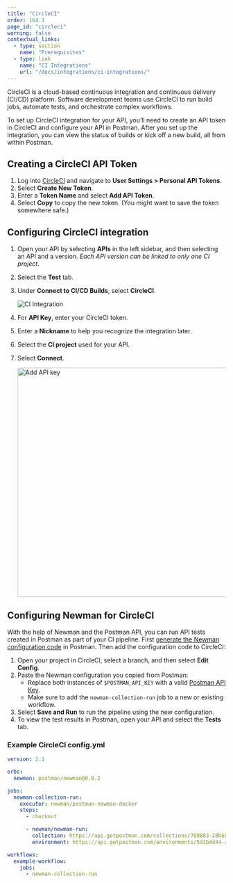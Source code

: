 ```yaml
---
title: "CircleCI"
order: 164.3
page_id: "circleci"
warning: false
contextual_links:
  - type: section
    name: "Prerequisites"
  - type: link
    name: "CI Integrations"
    url: "/docs/integrations/ci-integrations/"
---
```


CircleCI is a cloud-based continuous integration and continuous delivery (CI/CD) platform. Software development teams use CircleCI to run build jobs, automate tests, and orchestrate complex workflows.

To set up CircleCI integration for your API, you’ll need to create an API token in CircleCI and configure your API in Postman. After you set up the integration, you can view the status of builds or kick off a new build, all from within Postman.

## Creating a CircleCI API Token

1. Log into [CircleCI](https://app.circleci.com/settings/user/tokens) and navigate to **User Settings > Personal API Tokens**.
1. Select **Create New Token**.
1. Enter a **Token Name** and select **Add API Token**.
1. Select **Copy** to copy the new token. (You might want to save the token somewhere safe.)

## Configuring CircleCI integration

1. Open your API by selecting **APIs** in the left sidebar, and then selecting an API and a version. *Each API version can be linked to only one CI project*.
1. Select the **Test** tab.
1. Under **Connect to CI/CD Builds**, select **CircleCI**.

    ![CI Integration](https://assets.postman.com/postman-docs/ci-add-integration-v9.jpg)

1. For **API Key**, enter your CircleCI token.
1. Enter a **Nickname** to help you recognize the integration later.
1. Select the **CI project** used for your API.
1. Select **Connect**.

    <img alt="Add API key" src="https://assets.postman.com/postman-docs/circleci-connect-project-v9.jpg" width="527px">

## Configuring Newman for CircleCI

With the help of Newman and the Postman API, you can run API tests created in Postman as part of your CI pipeline. First [generate the Newman configuration code](/docs/integrations/ci-integrations/#configuring-newman-for-ci) in Postman. Then add the configuration code to CircleCI:

1. Open your project in CircleCI, select a branch, and then select **Edit Config**.
1. Paste the Newman configuration you copied from Postman:
    * Replace both instances of `$POSTMAN_API_KEY` with a valid [Postman API Key](/docs/developer/intro-api/#generating-a-postman-api-key).
    * Make sure to add the `newman-collection-run` job to a new or existing workflow.
1. Select **Save and Run** to run the pipeline using the new configuration.
1. To view the test results in Postman, open your API and select the **Tests** tab.

### Example CircleCI config.yml

```yaml
version: 2.1

orbs:
  newman: postman/newman@0.0.2

jobs:
  newman-collection-run:
    executor: newman/postman-newman-docker
    steps:
      - checkout

      - newman/newman-run:
        collection: https://api.getpostman.com/collections/789883-28b680e3-eb56-4135-8f4c-de01a6e494e9?apikey=$POSTMAN_API_KEY
        environment: https://api.getpostman.com/environments/5d1b4d44-ac1e-4eb6-9062-b28cd96333a4?apikey=$POSTMAN_API_KEY

workflows:
  example-workflow:
    jobs:
      - newman-collection-run

```
